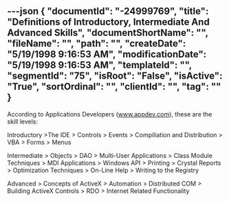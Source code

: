 ---json
{
  "documentId": "-24999769",
  "title": "Definitions of Introductory, Intermediate And Advanced Skills",
  "documentShortName": "",
  "fileName": "",
  "path": "",
  "createDate": "5/19/1998 9:16:53 AM",
  "modificationDate": "5/19/1998 9:16:53 AM",
  "templateId": "",
  "segmentId": "75",
  "isRoot": "False",
  "isActive": "True",
  "sortOrdinal": "",
  "clientId": "",
  "tag": ""
}
---

According to Applications Developers (www.appdev.com), these are the skill levels:

Introductory
&gt;The IDE
&gt; Controls
&gt; Events
&gt; Compiliation and Distribution
&gt; VBA
&gt; Forms
&gt; Menus

Intermediate
&gt; Objects
&gt; DAO
&gt; Multi-User Applications
&gt; Class Module Techniques
&gt; MDI Applications
&gt; Windows API
&gt; Printing
&gt; Crystal Reports
&gt; Optimization Techniques
&gt; On-Line Help
&gt; Writing to the Registry

Advanced
&gt; Concepts of ActiveX
&gt; Automation
&gt; Distributed COM
&gt; Building ActiveX Controls
&gt; RDO
&gt; Internet Related Functionality
